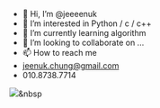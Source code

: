 - 👋 Hi, I’m @jeeeenuk
- 👀 I’m interested in Python / c / c++
- 🌱 I’m currently learning algorithm
- 💞️ I’m looking to collaborate on ...
- 📫 How to reach me 
- jeenuk.chung@gmail.com
- 010.8738.7714

<img src="https://img.shields.io/badge/Python-3766AB?style=flat-square&logo=Python&logoColor=white"/></a>&nbsp 

<!---
jeeeenuk/jeeeenuk is a ✨ special ✨ repository because its `README.md` (this file) appears on your GitHub profile.
You can click the Preview link to take a look at your changes.
--->
